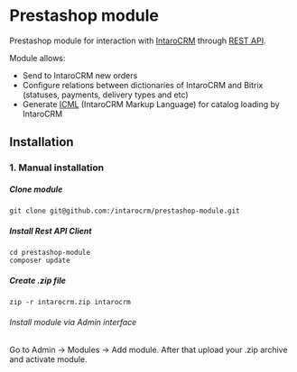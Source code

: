 Prestashop module
=============

Prestashop module for interaction with [IntaroCRM](http://www.intarocrm.com) through [REST API](http://docs.intarocrm.ru/rest-api/).

Module allows:

* Send to IntaroCRM new orders
* Configure relations between dictionaries of IntaroCRM and Bitrix (statuses, payments, delivery types and etc)
* Generate [ICML](http://docs.intarocrm.ru/index.php?n=Пользователи.ФорматICML) (IntaroCRM Markup Language) for catalog loading by IntaroCRM

Installation
-------------

### 1. Manual installation


##### Clone module
```
git clone git@github.com:/intarocrm/prestashop-module.git
```

##### Install Rest API Client

```
cd prestashop-module
composer update
```

##### Create .zip file 
```
zip -r intarocrm.zip intarocrm
```

###### Install module via Admin interface
Go to Admin -> Modules -> Add module. After that upload your .zip archive and activate module.

